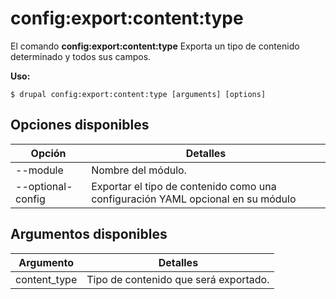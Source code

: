 # config:export:content:type
El comando **config:export:content:type** Exporta un tipo de contenido determinado y todos sus campos.

**Uso:**
```
$ drupal config:export:content:type [arguments] [options] 
```

## Opciones disponibles
Opción | Detalles
-------|-------------
--module | Nombre del módulo.
--optional-config | Exportar el tipo de contenido como una configuración YAML opcional en su módulo

## Argumentos disponibles
Argumento | Detalles
---------|-------------
content_type | Tipo de contenido que será exportado.
